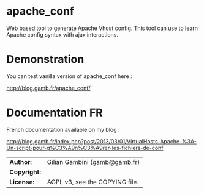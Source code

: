 # apache_conf
Web based tool to generate Apache Vhost config. This tool can use to learn Apache config syntax with ajax interactions.

# Demonstration
You can test vanilla version of apache_conf here :

http://blog.gamb.fr/apache_conf/

# Documentation FR
French documentation available on my blog :

http://blog.gamb.fr/index.php?post/2013/03/01/VirtualHosts-Apache-%3A-Un-script-pour-g%C3%A9n%C3%A9rer-les-fichiers-de-conf


|                      |                                          |
|:---------------------|:-----------------------------------------|
| **Author:**          | Gilian Gambini (<gamb@gamb.fr>)
| **Copyright:**       | 
| **License:**         | AGPL v3, see the COPYING file.
